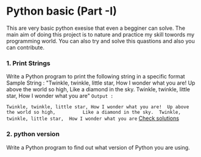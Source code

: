 # Python basic (Part -I)
This are very basic python exesise that even a begginer can solve. The main aim of doing this project is to nature and practice my skill towords my programming world.
You can also try and solve this quastions and also you can contribute.

### 1. Print Strings
Write a Python program to print the following string in a specific format <br>
Sample String : "Twinkle, twinkle, little star, How I wonder what you are! Up above the world so high, Like a diamond in the sky. Twinkle, twinkle, little star, How I wonder what you are" 
`Output :`

``Twinkle, twinkle, little star,
	How I wonder what you are! 
		Up above the world so high,   		
		Like a diamond in the sky. 
Twinkle, twinkle, little star, 
	How I wonder what you are``
[Check solutions](https://github.com/castorichy/python-exercises/blob/main/Python-basic-Part-I/1-Print_string.py)	

### 2. python version
Write a Python program to find out what version of Python you are using.
